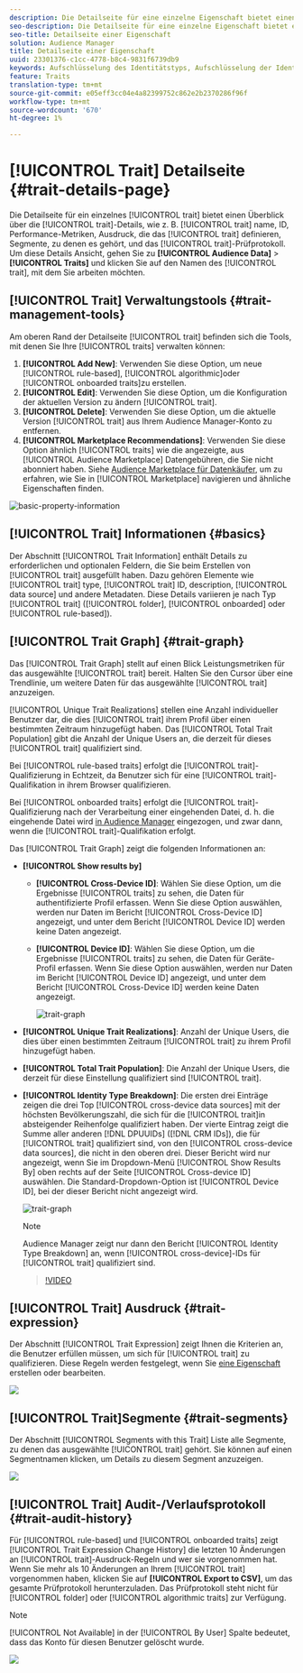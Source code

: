 ```yaml
---
description: Die Detailseite für eine einzelne Eigenschaft bietet einen Überblick über Informationen wie Eigenschaftsname, ID, Leistungsmetriken, Ausdruck, die die Eigenschaft definieren, Segmente, zu denen sie gehört, und das Eigenschafts-Prüfprotokoll. Um diese Details anzuzeigen, gehen Sie zu "Audience-Daten"> "Eigenschaften"und klicken Sie auf den Namen der Eigenschaft, mit der Sie arbeiten möchten.
seo-description: Die Detailseite für eine einzelne Eigenschaft bietet einen Überblick über Informationen wie Eigenschaftsname, ID, Leistungsmetriken, Ausdruck, die die Eigenschaft definieren, Segmente, zu denen sie gehört, und das Eigenschafts-Prüfprotokoll. Um diese Details anzuzeigen, gehen Sie zu "Audience-Daten"> "Eigenschaften"und klicken Sie auf den Namen der Eigenschaft, mit der Sie arbeiten möchten.
seo-title: Detailseite einer Eigenschaft
solution: Audience Manager
title: Detailseite einer Eigenschaft
uuid: 23301376-c1cc-4778-b8c4-9831f6739db9
keywords: Aufschlüsselung des Identitätstyps, Aufschlüsselung der Identität, Identitäts-Berichte der Audience, geräteübergreifende ID, Geräte-ID
feature: Traits
translation-type: tm+mt
source-git-commit: e05eff3cc04e4a82399752c862e2b2370286f96f
workflow-type: tm+mt
source-wordcount: '670'
ht-degree: 1%

---
```



# [!UICONTROL Trait] Detailseite  {#trait-details-page}

Die Detailseite für ein einzelnes [!UICONTROL trait] bietet einen Überblick über die [!UICONTROL trait]-Details, wie z. B. [!UICONTROL trait] name, ID, Performance-Metriken, Ausdruck, die das [!UICONTROL trait] definieren, Segmente, zu denen es gehört, und das [!UICONTROL trait]-Prüfprotokoll. Um diese Details Ansicht, gehen Sie zu **[!UICONTROL Audience Data]** > **[!UICONTROL Traits]** und klicken Sie auf den Namen des [!UICONTROL trait], mit dem Sie arbeiten möchten.

## [!UICONTROL Trait] Verwaltungstools  {#trait-management-tools}

Am oberen Rand der Detailseite [!UICONTROL trait] befinden sich die Tools, mit denen Sie Ihre [!UICONTROL traits] verwalten können:

1. **[!UICONTROL Add New]**: Verwenden Sie diese Option, um neue  [!UICONTROL rule-based],  [!UICONTROL algorithmic]oder  [!UICONTROL onboarded traits]zu erstellen.
2. **[!UICONTROL Edit]**: Verwenden Sie diese Option, um die Konfiguration der aktuellen Version zu ändern  [!UICONTROL trait].
3. **[!UICONTROL Delete]**: Verwenden Sie diese Option, um die aktuelle Version  [!UICONTROL trait] aus Ihrem Audience Manager-Konto zu entfernen.
4. **[!UICONTROL Marketplace Recommendations]**: Verwenden Sie diese Option ähnlich  [!UICONTROL traits] wie die angezeigte, aus  [!UICONTROL Audience Marketplace] Datengebühren, die Sie nicht abonniert haben. Siehe [Audience Marketplace für Datenkäufer](../audience-marketplace/marketplace-data-buyers/marketplace-data-buyers.md), um zu erfahren, wie Sie in [!UICONTROL Marketplace] navigieren und ähnliche Eigenschaften finden.

![basic-property-information](assets/basic-trait-information.png)

## [!UICONTROL Trait] Informationen {#basics}

Der Abschnitt [!UICONTROL Trait Information] enthält Details zu erforderlichen und optionalen Feldern, die Sie beim Erstellen von [!UICONTROL trait] ausgefüllt haben. Dazu gehören Elemente wie [!UICONTROL trait] type, [!UICONTROL trait] ID, description, [!UICONTROL data source] und andere Metadaten. Diese Details variieren je nach Typ [!UICONTROL trait] ([!UICONTROL folder], [!UICONTROL onboarded] oder [!UICONTROL rule-based]).

## [!UICONTROL Trait Graph] {#trait-graph}

Das [!UICONTROL Trait Graph] stellt auf einen Blick Leistungsmetriken für das ausgewählte [!UICONTROL trait] bereit. Halten Sie den Cursor über eine Trendlinie, um weitere Daten für das ausgewählte [!UICONTROL trait] anzuzeigen.

[!UICONTROL Unique Trait Realizations] stellen eine Anzahl individueller Benutzer dar, die dies  [!UICONTROL trait] ihrem Profil über einen bestimmten Zeitraum hinzugefügt haben. Das [!UICONTROL Total Trait Population] gibt die Anzahl der Unique Users an, die derzeit für dieses [!UICONTROL trait] qualifiziert sind.

Bei [!UICONTROL rule-based traits] erfolgt die [!UICONTROL trait]-Qualifizierung in Echtzeit, da Benutzer sich für eine [!UICONTROL trait]-Qualifikation in ihrem Browser qualifizieren.

Bei [!UICONTROL onboarded traits] erfolgt die [!UICONTROL trait]-Qualifizierung nach der Verarbeitung einer eingehenden Datei, d. h. die eingehende Datei wird [in Audience Manager](../../faq/faq-inbound-data-ingestion.md) eingezogen, und zwar dann, wenn die [!UICONTROL trait]-Qualifikation erfolgt.

Das [!UICONTROL Trait Graph] zeigt die folgenden Informationen an:

* **[!UICONTROL Show results by]**
   * **[!UICONTROL Cross-Device ID]**: Wählen Sie diese Option, um die Ergebnisse  [!UICONTROL traits] zu sehen, die Daten für authentifizierte Profil erfassen. Wenn Sie diese Option auswählen, werden nur Daten im Bericht [!UICONTROL Cross-Device ID] angezeigt, und unter dem Bericht [!UICONTROL Device ID] werden keine Daten angezeigt.
   * **[!UICONTROL Device ID]**: Wählen Sie diese Option, um die Ergebnisse  [!UICONTROL traits] zu sehen, die Daten für Geräte-Profil erfassen. Wenn Sie diese Option auswählen, werden nur Daten im Bericht [!UICONTROL Device ID] angezeigt, und unter dem Bericht [!UICONTROL Cross-Device ID] werden keine Daten angezeigt.

      ![trait-graph](assets/trait-summary.gif)

* **[!UICONTROL Unique Trait Realizations]**: Anzahl der Unique Users, die dies über einen bestimmten Zeitraum  [!UICONTROL trait] zu ihrem Profil hinzugefügt haben.
* **[!UICONTROL Total Trait Population]**: Die Anzahl der Unique Users, die derzeit für diese Einstellung qualifiziert sind  [!UICONTROL trait].

* **[!UICONTROL Identity Type Breakdown]**: Die ersten drei Einträge zeigen die drei Top  [!UICONTROL cross-device data sources] mit der höchsten Bevölkerungszahl, die sich für die  [!UICONTROL trait]in absteigender Reihenfolge qualifiziert haben. Der vierte Eintrag zeigt die Summe aller anderen [!DNL DPUUIDs] ([!DNL CRM IDs]), die für [!UICONTROL trait] qualifiziert sind, von den [!UICONTROL cross-device data sources], die nicht in den oberen drei. Dieser Bericht wird nur angezeigt, wenn Sie im Dropdown-Menü [!UICONTROL Show Results By] oben rechts auf der Seite [!UICONTROL Cross-device ID]  auswählen. Die Standard-Dropdown-Option ist [!UICONTROL Device ID], bei der dieser Bericht nicht angezeigt wird.

   ![trait-graph](assets/trait-identity.png)

   >[!NOTE]
   >
   >Audience Manager zeigt nur dann den Bericht [!UICONTROL Identity Type Breakdown] an, wenn [!UICONTROL cross-device]-IDs für [!UICONTROL trait] qualifiziert sind.

   >[!VIDEO](https://video.tv.adobe.com/v/27977/)

## [!UICONTROL Trait] Ausdruck {#trait-expression}

Der Abschnitt [!UICONTROL Trait Expression] zeigt Ihnen die Kriterien an, die Benutzer erfüllen müssen, um sich für [!UICONTROL trait] zu qualifizieren. Diese Regeln werden festgelegt, wenn Sie [eine Eigenschaft](../../features/traits/about-trait-builder.md) erstellen oder bearbeiten.

![](assets/traitExpression.png)

## [!UICONTROL Trait]Segmente {#trait-segments}

Der Abschnitt [!UICONTROL Segments with this Trait] Liste alle Segmente, zu denen das ausgewählte [!UICONTROL trait] gehört. Sie können auf einen Segmentnamen klicken, um Details zu diesem Segment anzuzeigen.

![](assets/traitSegments.png)

## [!UICONTROL Trait] Audit-/Verlaufsprotokoll  {#trait-audit-history}

Für [!UICONTROL rule-based] und [!UICONTROL onboarded traits] zeigt [!UICONTROL Trait Expression Change History] die letzten 10 Änderungen an [!UICONTROL trait]-Ausdruck-Regeln und wer sie vorgenommen hat. Wenn Sie mehr als 10 Änderungen an Ihrem [!UICONTROL trait] vorgenommen haben, klicken Sie auf **[!UICONTROL Export to CSV]**, um das gesamte Prüfprotokoll herunterzuladen. Das Prüfprotokoll steht nicht für [!UICONTROL folder] oder [!UICONTROL algorithmic traits] zur Verfügung.

>[!NOTE]
>
>[!UICONTROL Not Available] in der  [!UICONTROL By User] Spalte bedeutet, dass das Konto für diesen Benutzer gelöscht wurde.

![](assets/traitHistory.png)